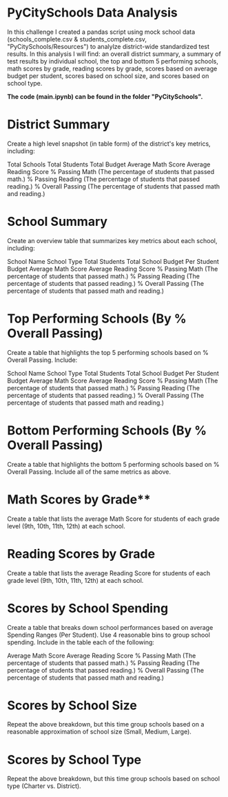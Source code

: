 # PyCitySchools Data Analysis
In this challenge I created a pandas script using mock school data (schools_complete.csv & students_complete.csv, "PyCitySchools/Resources") to analylze district-wide standardized test results. In this analysis I will find: an overall district summary, a summary of test results by individual school, the top and bottom 5 performing schools, math scores by grade, reading scores by grade, scores based on average budget per student, scores based on school size, and scores based on school type.

**The code (main.ipynb) can be found in the folder "PyCitySchools".**

# District Summary
Create a high level snapshot (in table form) of the district's key metrics, including:

Total Schools
Total Students
Total Budget
Average Math Score
Average Reading Score
% Passing Math (The percentage of students that passed math.)
% Passing Reading (The percentage of students that passed reading.)
% Overall Passing (The percentage of students that passed math and reading.)

# School Summary
Create an overview table that summarizes key metrics about each school, including:

School Name
School Type
Total Students
Total School Budget
Per Student Budget
Average Math Score
Average Reading Score
% Passing Math (The percentage of students that passed math.)
% Passing Reading (The percentage of students that passed reading.)
% Overall Passing (The percentage of students that passed math and reading.)

# Top Performing Schools (By % Overall Passing)
Create a table that highlights the top 5 performing schools based on % Overall Passing. Include:

School Name
School Type
Total Students
Total School Budget
Per Student Budget
Average Math Score
Average Reading Score
% Passing Math (The percentage of students that passed math.)
% Passing Reading (The percentage of students that passed reading.)
% Overall Passing (The percentage of students that passed math and reading.)

# Bottom Performing Schools (By % Overall Passing)
Create a table that highlights the bottom 5 performing schools based on % Overall Passing. Include all of the same metrics as above.

# Math Scores by Grade**
Create a table that lists the average Math Score for students of each grade level (9th, 10th, 11th, 12th) at each school.


# Reading Scores by Grade
Create a table that lists the average Reading Score for students of each grade level (9th, 10th, 11th, 12th) at each school.

# Scores by School Spending
Create a table that breaks down school performances based on average Spending Ranges (Per Student). Use 4 reasonable bins to group school spending. Include in the table each of the following:

Average Math Score
Average Reading Score
% Passing Math (The percentage of students that passed math.)
% Passing Reading (The percentage of students that passed reading.)
% Overall Passing (The percentage of students that passed math and reading.)

# Scores by School Size
Repeat the above breakdown, but this time group schools based on a reasonable approximation of school size (Small, Medium, Large).

# Scores by School Type
Repeat the above breakdown, but this time group schools based on school type (Charter vs. District).
